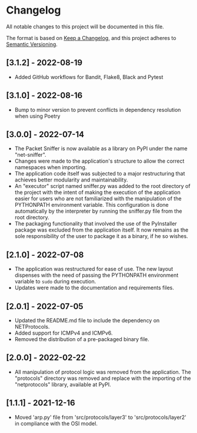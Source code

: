 # Changelog
All notable changes to this project will be documented in this file.

The format is based on [Keep a Changelog](https://keepachangelog.com/en/1.0.0/),
and this project adheres to [Semantic Versioning](https://semver.org/spec/v2.0.0.html).

## [3.1.2] - 2022-08-19
- Added GitHub workflows for Bandit, Flake8, Black and Pytest

## [3.1.0] - 2022-08-16
- Bump to minor version to prevent conflicts in dependency resolution when using
Poetry

## [3.0.0] - 2022-07-14
- The Packet Sniffer is now available as a library on PyPI under the name "net-sniffer".
- Changes were made to the application's structure to allow the correct namespaces 
when importing.
- The application code itself was subjected to a major restructuring that achieves 
better modularity and maintainability.
- An "executor" script named sniffer.py was added to the root directory of the project 
with the intent of making the execution of the application easier for users who are 
not familiarized with the manipulation of the PYTHONPATH environment variable. This 
configuration is done automatically by the interpreter by running the sniffer.py file 
from the root directory.
- The packaging functionality that involved the use of the PyInstaller package was 
excluded from the application itself. It now remains as the sole responsibility of 
the user to package it as a binary, if he so wishes.

## [2.1.0] - 2022-07-08
- The application was restructured for ease of use. The new layout dispenses with 
the need of passing the PYTHONPATH environment variable to `sudo` during execution.
- Updates were made to the documentation and requirements files.

## [2.0.1] - 2022-07-05
- Updated the README.md file to include the dependency on NETProtocols.
- Added support for ICMPv4 and ICMPv6.
- Removed the distribution of a pre-packaged binary file.

## [2.0.0] - 2022-02-22
- All manipulation of protocol logic was removed from the application. The 
"protocols" directory was removed and replace with the importing of the 
"netprotocols" library, available at PyPI.

## [1.1.1] - 2021-12-16
- Moved 'arp.py' file from 'src/protocols/layer3' to 'src/protocols/layer2' in
compliance with the OSI model.
